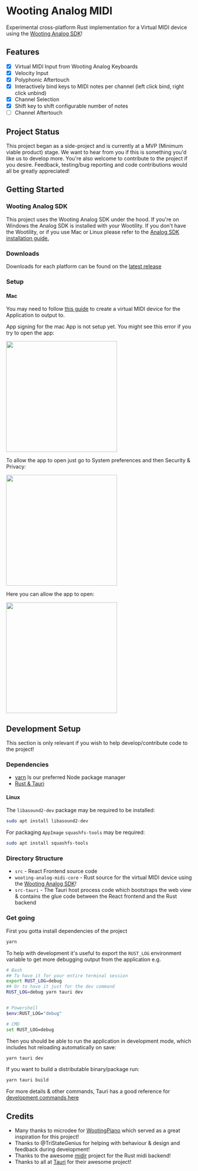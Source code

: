 # Wooting Analog MIDI

Experimental cross-platform Rust implementation for a Virtual MIDI device using the [Wooting Analog SDK](https://github.com/WootingKb/wooting-analog-sdk)!

## Features

- [x] Virtual MIDI Input from Wooting Analog Keyboards
- [x] Velocity Input
- [x] Polyphonic Aftertouch
- [x] Interactively bind keys to MIDI notes per channel (left click bind, right click unbind)
- [x] Channel Selection
- [x] Shift key to shift configurable number of notes
- [ ] Channel Aftertouch

## Project Status

This project began as a side-project and is currently at a MVP (Minimum viable product) stage. We want to hear from you if this is something you'd like us to develop more. You're also welcome to contribute to the project if you desire. Feedback, testing/bug reporting and code contributions would all be greatly appreciated!

## Getting Started

### Wooting Analog SDK

This project uses the Wooting Analog SDK under the hood. If you're on Windows the Analog SDK is installed with your Wootility. If you don't have the Wootility, or if you use Mac or Linux please refer to the [Analog SDK installation guide.](https://github.com/WootingKb/wooting-analog-sdk#installing)

### Downloads

Downloads for each platform can be found on the [latest release](https://github.com/WootingKb/wooting-analog-midi/releases/latest)

### Setup

#### Mac

You may need to follow [this guide](https://medium.com/@keybaudio/virtual-midi-devices-on-macos-a45cdbdffdaf) to create a virtual MIDI device for the Application to output to.

App signing for the mac App is not setup yet. You might see this error if you try to open the app:

<img src="https://i.ibb.co/cLCvkLM/analog-midi-mac-1.png" height=300></img>

To allow the app to open just go to System preferences and then Security & Privacy:

<img src="https://i.ibb.co/rb2CT38/analog-midi-mac-2.png" height=300></img>

Here you can allow the app to open:

<img src="https://i.ibb.co/PNPpHXj/analog-midi-mac-3.png" height=300></img>

## Development Setup

This section is only relevant if you wish to help develop/contribute code to the project!

### Dependencies

- [yarn](https://yarnpkg.com/getting-started/install) Is our preferred Node package manager
- [Rust & Tauri](https://tauri.app/v1/guides/getting-started/prerequisites/)

#### Linux

The `libasound2-dev` package may be required to be installed:

```bash
sudo apt install libasound2-dev
```

For packaging `AppImage` `squashfs-tools` may be required:

```bash
sudo apt install squashfs-tools
```

### Directory Structure

- `src` - React Frontend source code
- `wooting-analog-midi-core` - Rust source for the virtual MIDI device using the [Wooting Analog SDK](https://github.com/WootingKb/wooting-analog-sdk)!
- `src-tauri` - The Tauri host process code which bootstraps the web view & contains the glue code between the React frontend and the Rust backend

### Get going

First you gotta install dependencies of the project

```bash
yarn
```

To help with development it's useful to export the `RUST_LOG` environment variable to get more debugging output from the application
e.g.

```bash
# Bash
## To have it for your entire terminal session
export RUST_LOG=debug
## Or to have it just for the dev command
RUST_LOG=debug yarn tauri dev


# Powershell
$env:RUST_LOG="debug"

# CMD
set RUST_LOG=debug
```

Then you should be able to run the application in development mode, which includes hot reloading automatically on save:

```bash
yarn tauri dev
```

If you want to build a distributable binary/package run:

```bash
yarn tauri build
```

For more details & other commands, Tauri has a good reference for [development commands here](https://tauri.studio/docs/usage/development/development)

## Credits

- Many thanks to microdee for [WootingPiano](https://github.com/microdee/WootingPiano) which served as a great inspiration for this project!
- Thanks to @TriStateGenius for helping with behaviour & design and feedback during development!
- Thanks to the awesome [midir](https://github.com/Boddlnagg/midir) project for the Rust midi backend!
- Thanks to all at [Tauri](https://tauri.studio/) for their awesome project!
